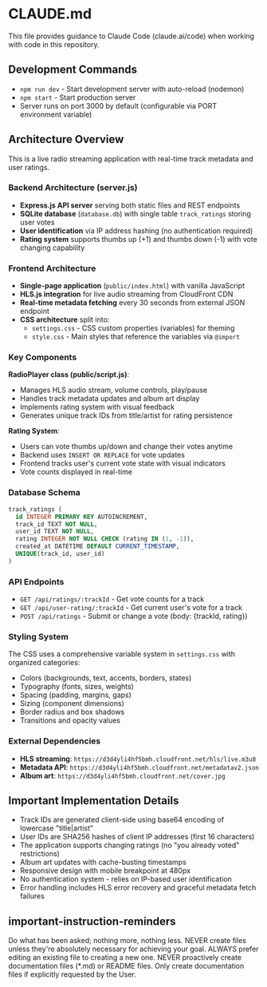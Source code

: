 # CLAUDE.md

This file provides guidance to Claude Code (claude.ai/code) when working with code in this repository.

## Development Commands

- `npm run dev` - Start development server with auto-reload (nodemon)
- `npm start` - Start production server
- Server runs on port 3000 by default (configurable via PORT environment variable)

## Architecture Overview

This is a live radio streaming application with real-time track metadata and user ratings.

### Backend Architecture (server.js)
- **Express.js API server** serving both static files and REST endpoints
- **SQLite database** (`database.db`) with single table `track_ratings` storing user votes
- **User identification** via IP address hashing (no authentication required)
- **Rating system** supports thumbs up (+1) and thumbs down (-1) with vote changing capability

### Frontend Architecture
- **Single-page application** (`public/index.html`) with vanilla JavaScript
- **HLS.js integration** for live audio streaming from CloudFront CDN
- **Real-time metadata fetching** every 30 seconds from external JSON endpoint
- **CSS architecture** split into:
  - `settings.css` - CSS custom properties (variables) for theming
  - `style.css` - Main styles that reference the variables via `@import`

### Key Components

**RadioPlayer class (public/script.js)**:
- Manages HLS audio stream, volume controls, play/pause
- Handles track metadata updates and album art display
- Implements rating system with visual feedback
- Generates unique track IDs from title/artist for rating persistence

**Rating System**:
- Users can vote thumbs up/down and change their votes anytime
- Backend uses `INSERT OR REPLACE` for vote updates
- Frontend tracks user's current vote state with visual indicators
- Vote counts displayed in real-time

### Database Schema
```sql
track_ratings (
  id INTEGER PRIMARY KEY AUTOINCREMENT,
  track_id TEXT NOT NULL,
  user_id TEXT NOT NULL,
  rating INTEGER NOT NULL CHECK (rating IN (1, -1)),
  created_at DATETIME DEFAULT CURRENT_TIMESTAMP,
  UNIQUE(track_id, user_id)
)
```

### API Endpoints
- `GET /api/ratings/:trackId` - Get vote counts for a track
- `GET /api/user-rating/:trackId` - Get current user's vote for a track  
- `POST /api/ratings` - Submit or change a vote (body: {trackId, rating})

### Styling System
The CSS uses a comprehensive variable system in `settings.css` with organized categories:
- Colors (backgrounds, text, accents, borders, states)
- Typography (fonts, sizes, weights)
- Spacing (padding, margins, gaps)
- Sizing (component dimensions)
- Border radius and box shadows
- Transitions and opacity values

### External Dependencies
- **HLS streaming**: `https://d3d4yli4hf5bmh.cloudfront.net/hls/live.m3u8`
- **Metadata API**: `https://d3d4yli4hf5bmh.cloudfront.net/metadatav2.json`
- **Album art**: `https://d3d4yli4hf5bmh.cloudfront.net/cover.jpg`

## Important Implementation Details

- Track IDs are generated client-side using base64 encoding of lowercase "title|artist"
- User IDs are SHA256 hashes of client IP addresses (first 16 characters)
- The application supports changing ratings (no "you already voted" restrictions)
- Album art updates with cache-busting timestamps
- Responsive design with mobile breakpoint at 480px
- No authentication system - relies on IP-based user identification
- Error handling includes HLS error recovery and graceful metadata fetch failures

## important-instruction-reminders
Do what has been asked; nothing more, nothing less.
NEVER create files unless they're absolutely necessary for achieving your goal.
ALWAYS prefer editing an existing file to creating a new one.
NEVER proactively create documentation files (*.md) or README files. Only create documentation files if explicitly requested by the User.